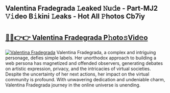 ## Valentina Fradegrada 𝙻eaked 𝙽u𝚍e - Part-MJ2 𝚅𝚒deo B𝚒kini 𝙻eaks - Hot All 𝙿hotos Cb7iy

# <h2><a href="http://ld425q8.urlbe.top/?page=Valentina+Fradegrada">🔗🔗👉👉 Valentina Fradegrada P𝚑oto𝚜Vid𝚎o</a></h2>

[![Valentina Fradegrada](https://i.imgur.com/eBuTRDB.gif)](http://ld425q8.urlbe.top/?page=Valentina+Fradegrada)
Valentina Fradegrada, a complex and intriguing personage, defies simple labels. Her unorthodox approach to building a web persona has magnetized and offended observers, generating debates on artistic expression, privacy, and the intricacies of virtual societies. Despite the uncertainty of her next actions, her impact on the virtual community is profound. With unwavering dedication and undeniable charm, Valentina Fradegrada journey in the online universe is unending.
